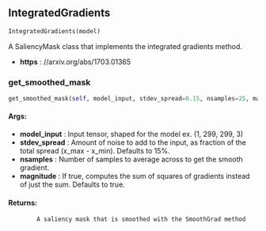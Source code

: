 ## IntegratedGradients
```python
IntegratedGradients(model)
```
A SaliencyMask class that implements the integrated gradients method.
* **https** : //arxiv.org/abs/1703.01365    

### get_smoothed_mask
```python
get_smoothed_mask(self, model_input, stdev_spread=0.15, nsamples=25, magnitude=True, **kwargs)
```


#### Args:

* **model_input** :  Input tensor, shaped for the model ex. (1, 299, 299, 3)
* **stdev_spread** :  Amount of noise to add to the input, as fraction of the                        total spread (x_max - x_min). Defaults to 15%.
* **nsamples** :  Number of samples to average across to get the smooth gradient.
* **magnitude** :  If true, computes the sum of squares of gradients instead of                     just the sum. Defaults to true.

#### Returns:
            A saliency mask that is smoothed with the SmoothGrad method        